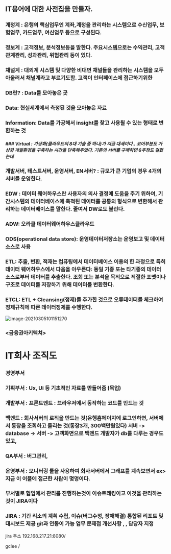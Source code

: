 ##  IT용어에 대한 사전집을 만들자.

### 계정계 : 은행의 핵심업무인 계좌,계정을 관리하는 시스템으로 수신업무, 보험업무, 카드업무, 여신업무 등으로 구성된다.

### 정보계 : 고객정보, 분석정보등을 말한다. 주요시스템으로는 수익관리, 고객관계관리, 성과관리, 위험관리 등이 있다.

### 채널계 : 대외계 시스템 및 다양한 비대면 채널들을 관리하는 시스템을 모두 아울러서 채널계라고 부르기도함. 고객이 인터페이스에 접근하기위한 

###  DB란? : Data를 모아놓은 곳

 ### Data: 현실세계에서 측정된 것을 모아놓은 자료

### Information: Data를 가공해서 insight를 찾고 사용될 수 있는 형태로 변환하는 것

##### ### Virtual : 가상화(클라우드의 8대 기술 중 하나)가 지금 대세이다.. 코어부분도 가상화 개발환경을 구축하는 시간을 단축해주었다. 기존의 서버를 구매하면 6주정도 걸렸는데

### 개발서버, 테스트서버, 운영서버, EN서버? : 규모가 큰 기업의 경우 4개의 서버를 운영한다.

 ### EDW : 데이터 웨어하우스란 사용자의 의사 결정에 도움을 주기 위하여, 기간시스템의 데이터베이스에 축적된 데이터를 공통의 형식으로 변환해서 관리하는 데이터베이스를 말한다. 줄여서 DW로도 불린다.

### ADW: 오라클 데이터웨어하우스클라우드

### ODS(operational data store): 운영데이터저장소는 운영보고 및 데이터소스로 사용

### ETL:  추출, 변환, 적재는 컴퓨팅에서 데이터베이스 이용의 한 과정으로 특히 데이터 웨어하우스에서 다음을 아우른다: 동일 기종 또는 타기종의 데이터 소스로부터 데이터를 추출한다. 조회 또는 분석을 목적으로 적절한 포맷이나 구조로 데이터를 저장하기 위해 데이터를 변환한다.

### ETCL:  ETL + Cleansing(정제)를 추가한 것으로 오류데이터를 체크하여 정제규칙에 따른 데이터정제를 수행한다.

![image-20210305101151270](C:\Users\HP\AppData\Roaming\Typora\typora-user-images\image-20210305101151270.png)

### <금융권아키텍쳐>



#  IT회사 조직도

### 경영부서

### 기획부서 : Ux, Ui 등 기초적인 자료를 만들어줌 (목업)

### 개발부서 : 프론트엔트 : 브라우저에서 동작하는 코드를 만드는 것

### 백엔드 : 회사서버의 로직을 만드는 것(은행홈페이지에 로그인하면, 서버에서 통장을 조회하고 돌리는 것(통장3개, 300백만원있다) 서버 -> database -> 서버 -> 고객화면으로 백엔드 개발자가 db를 다루는 경우도 있고, 

### QA부서 : 버그관리, 

### 운영부서 : 모니터링 툴을 사용하여 회사서버에서 그래프를 계속보면서 ex> 지금 이 어플에 접근한 사람이 몇명이다. 

### 부서별로 협업에서 관리를 진행하는것이 이슈트래킹이고 이것을 관리하는 것이  JIRA이다

### JIRA : 기간 리소의 계획 수립, 이슈(버그수정, 장애해결) 통합된 리포트 및 대시보드 제공 git과 연동이 가능 업무 문제점 개선사항 , , 담당자 지정 

jira 주소 192.168.217.21:8080/

gclee / 





